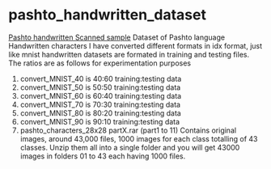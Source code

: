 # pashto_handwritten_dataset
[Pashto handwritten Scanned sample]("./scan0006.jpg?raw=true "Pashto handwritten Scanned sample")
Dataset of Pashto language Handwritten characters
I have converted different formats in idx format, just like mnist handwritten datasets are formated in training and testing files. The ratios are as follows for experimentation purposes
1. convert_MNIST_40 is 40:60  training:testing data
2. convert_MNIST_50 is 50:50  training:testing data
3. convert_MNIST_60 is 60:40  training:testing data
4. convert_MNIST_70 is 70:30  training:testing data
5. convert_MNIST_80 is 80:20  training:testing data
6. convert_MNIST_90 is 90:10  training:testing data
7. pashto_characters_28x28 partX.rar (part1 to 11) Contains original images, around 43,000 files, 1000 images for each class totalling of 43 classes. Unzip them all into a single folder and you will get 43000 images in folders 01 to 43 each having 1000 files.

